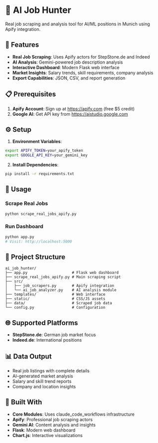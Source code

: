 # 🤖 AI Job Hunter

Real job scraping and analysis tool for AI/ML positions in Munich using Apify integration.

## 🚀 Features

- **Real Job Scraping**: Uses Apify actors for StepStone.de and Indeed
- **AI Analysis**: Gemini-powered job description analysis  
- **Interactive Dashboard**: Modern Flask web interface
- **Market Insights**: Salary trends, skill requirements, company analysis
- **Export Capabilities**: JSON, CSV, and report generation

## 📋 Prerequisites

1. **Apify Account**: Sign up at https://apify.com (free $5 credit)
2. **Google AI**: Get API key from https://aistudio.google.com

## ⚙️ Setup

1. **Environment Variables**:
```bash
export APIFY_TOKEN=your_apify_token
export GOOGLE_API_KEY=your_gemini_key
```

2. **Install Dependencies**:
```bash
pip install -r requirements.txt
```

## 🎯 Usage

### Scrape Real Jobs
```bash
python scrape_real_jobs_apify.py
```

### Run Dashboard  
```bash
python app.py
# Visit: http://localhost:5000
```

## 📁 Project Structure

```
ai_job_hunter/
├── app.py                    # Flask web dashboard
├── scrape_real_jobs_apify.py # Main scraping script
├── src/
│   ├── job_scrapers.py       # Apify integration
│   └── ai_job_analyzer.py    # AI analysis module
├── templates/                # Web interface
├── static/                   # CSS/JS assets
├── data/                     # Scraped job data
└── config.py                 # Configuration
```

## 🌐 Supported Platforms

- **StepStone.de**: German job market focus
- **Indeed.de**: International positions

## 📊 Data Output

- Real job listings with complete details
- AI-generated market analysis
- Salary and skill trend reports
- Company and location insights

## 🔧 Built With

- **Core Modules**: Uses claude_code_workflows infrastructure
- **Apify**: Professional job scraping actors
- **Gemini AI**: Content analysis and insights
- **Flask**: Modern web dashboard
- **Chart.js**: Interactive visualizations
